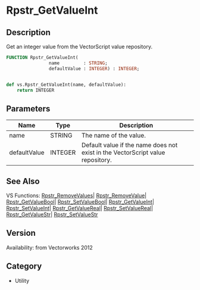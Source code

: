 # Rpstr_GetValueInt

## Description
Get an integer value from the VectorScript value repository.

```pascal
FUNCTION Rpstr_GetValueInt(
				name         : STRING;
				defaultValue : INTEGER) : INTEGER;
```

```python

def vs.Rpstr_GetValueInt(name, defaultValue):
    return INTEGER
```

## Parameters
|Name|Type|Description|
|---|---|---|
|name|STRING|The name of the value.|
|defaultValue|INTEGER|Default value if the name does not exist in the VectorScript value repository.|

## See Also
VS Functions:
[Rpstr_RemoveValues](Rpstr_RemoveValues.md)| [Rpstr_RemoveValue](Rpstr_RemoveValue.md)| [Rpstr_GetValueBool](Rpstr_GetValueBool.md)| [Rpstr_SetValueBool](Rpstr_SetValueBool.md)| [Rpstr_GetValueInt](Rpstr_GetValueInt.md)| [Rpstr_SetValueInt](Rpstr_SetValueInt.md)| [Rpstr_GetValueReal](Rpstr_GetValueReal.md)| [Rpstr_SetValueReal](Rpstr_SetValueReal.md)| [Rpstr_GetValueStr](Rpstr_GetValueStr.md)| [Rpstr_SetValueStr](Rpstr_SetValueStr.md)

## Version
Availability: from Vectorworks 2012
## Category
* Utility

